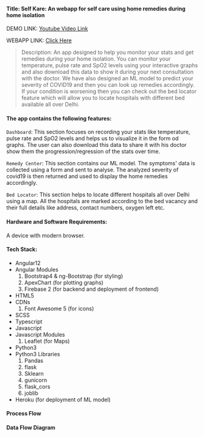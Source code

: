 #### Title: Self Kare: An webapp for self care using home remedies during home isolation

DEMO LINK: [Youtube Video Link]()

WEBAPP LINK: [Click Here]()

> Description: An app designed to help you monitor your stats and get remedies during your home isolation. You can monitor your temperature, pulse rate and SpO2 levels using your interactive graphs and also download this data to show it during your next consultation with the doctor. We have also designed an ML model to predict your severity of COVID19 and then you can look up remedies accordingly. If your condition is worsening then you can check out the bed locator feature which will allow you to locate hospitals with different bed available all over Delhi.

#### The app contains the following features:

`Dashboard`: This section focuses on recording your stats like temperature, pulse rate and SpO2 levels and helps us to visualize it in the form od graphs. The user can also download this data to share it with his doctor show them the progression/regression of the stats over time.

`Remedy Center`: This section contains our ML model. The symptoms' data is collected using a form and sent to analyse. The analyzed severity of covid19 is then returned and used to display the home remedies accordingly.

`Bed Locator`: This section helps to locate different hospitals all over Delhi using a map. All the hospitals are marked according to the bed vacancy and their full details like address, contact numbers, oxygen left etc.

#### Hardware and Software Requirements:

A device with modern browser.

#### Tech Stack:

- Angular12
- Angular Modules
  1. Bootstrap4 & ng-Bootstrap (for styling)
  2. ApexChart (for plotting graphs)
  3. Firebase 2 (for backend and deployment of frontend)
- HTML5
- CDNs
  1. Font Awesome 5 (for icons)
- SCSS
- Typescript
- Javascript
- Javascript Modules
  1. Leaflet (for Maps)
- Python3
- Python3 Libraries
  1. Pandas
  2. flask
  3. Sklearn
  4. gunicorn
  5. flask_cors
  6. joblib
- Heroku (for deployment of ML model)

#### Process Flow

#### Data Flow Diagram

